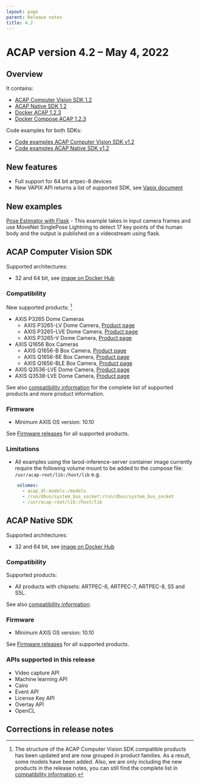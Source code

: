 ```yaml
---
layout: page
parent: Release notes
title: 4.2
---
```


# ACAP version 4.2 – May 4, 2022

## Overview

It contains:

- [ACAP Computer Vision SDK 1.2](#acap-computer-vision-sdk)
- [ACAP Native SDK 1.2](#acap-native-sdk)
- [Docker ACAP 1.2.3](https://github.com/AxisCommunications/docker-acap)
- [Docker Compose ACAP 1.2.3](https://github.com/AxisCommunications/docker-compose-acap)

Code examples for both SDKs:

- [Code examples ACAP Computer Vision SDK v1.2](https://github.com/AxisCommunications/acap-computer-vision-sdk-examples)
- [Code examples ACAP Native SDK v1.2](https://github.com/AxisCommunications/acap-native-sdk-examples)

## New features

- Full support for 64 bit artpec-8 devices
- New VAPIX API returns a list of supported SDK, see [Vapix document](https://www.axis.com/vapix-library/subjects/t10102231/section/t10036126/display?section=t10036126-t10176285)

## New examples

[Pose Estimator with Flask](https://github.com/AxisCommunications/acap-computer-vision-sdk-examples/tree/main/pose-estimator-with-flask) - This example takes in input camera frames and use MoveNet SinglePose Lightning to detect 17 key points of the human body and the output is published on a videostream using flask.

## ACAP Computer Vision SDK

Supported architectures:

- 32 and 64 bit, see [image on Docker Hub](https://hub.docker.com/r/axisecp/acap-computer-vision-sdk)

### Compatibility

New supported products: [^1]

- AXIS P3265 Dome Cameras
  - AXIS P3265-LV Dome Camera, [Product page](https://www.axis.com/products/axis-p3265-lv)
  - AXIS P3265-LVE Dome Camera, [Product page](https://www.axis.com/products/axis-p3265-lve)
  - AXIS P3265-V Dome Camera, [Product page](https://www.axis.com/products/axis-p3265-v)
- AXIS Q1656 Box Cameras
  - AXIS Q1656-B Box Camera, [Product page](https://www.axis.com/products/axis-q1656-b)
  - AXIS Q1656-BE Box Camera, [Product page](https://www.axis.com/products/axis-q1656-be)
  - AXIS Q1656-BLE Box Camera, [Product page](https://www.axis.com/products/axis-q1656-ble)
- AXIS Q3536-LVE Dome Camera, [Product page](https://www.axis.com/products/axis-q3536-lve)
- AXIS Q3538-LVE Dome Camera, [Product page](https://www.axis.com/products/axis-q3538-lve)

See also [compatibility information](../axis-devices-and-compatibility) for the complete list of
supported products and more product information.

### Firmware

- Minimum AXIS OS version: 10.10

See [Firmware releases](https://www.axis.com/support/firmware) for all supported products.

### Limitations

- All examples using the larod-inference-server container image currently require the following volume mount to be added to the compose file: `/usr/acap-root/lib:/host/lib` e.g.

```yaml
    volumes:
      - acap_dl-models:/models
      - /run/dbus/system_bus_socket:/run/dbus/system_bus_socket
      - /usr/acap-root/lib:/host/lib
 ```

## ACAP Native SDK

Supported architectures:

- 32 and 64 bit, see [image on Docker Hub](https://hub.docker.com/r/axisecp/acap-native-sdk)

### Compatibility

Supported products:

- All products with chipsets: ARTPEC-6, ARTPEC-7, ARTPEC-8, S5 and S5L.

See also [compatibility information](../axis-devices-and-compatibility).

### Firmware

- Minimum AXIS OS version: 10.10

See [Firmware releases](https://www.axis.com/support/firmware) for all supported products.

### APIs supported in this release

- Video capture API
- Machine learning API
- Cairo
- Event API
- License Key API
- Overlay API
- OpenCL

## Corrections in release notes

[^1]: The structure of the ACAP Computer Vision SDK compatible products has been updated and are now grouped in product families. As a result, some models have been added. Also, we are only including the new products in the release notes, you can still find the complete list in [compatibility information](../axis-devices-and-compatibility).
